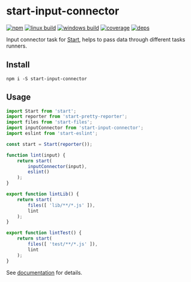 # start-input-connector

[![npm](https://img.shields.io/npm/v/start-input-connector.svg?style=flat-square)](https://www.npmjs.com/package/start-input-connector)
[![linux build](https://img.shields.io/travis/start-runner/input-connector/master.svg?label=linux&style=flat-square)](https://travis-ci.org/start-runner/input-connector)
[![windows build](https://img.shields.io/appveyor/ci/start-runner/input-connector/master.svg?label=windows&style=flat-square)](https://ci.appveyor.com/project/start-runner/input-connector)
[![coverage](https://img.shields.io/codecov/c/github/start-runner/input-connector/master.svg?style=flat-square)](https://codecov.io/github/start-runner/input-connector)
[![deps](https://img.shields.io/gemnasium/start-runner/input-connector.svg?style=flat-square)](https://gemnasium.com/start-runner/input-connector)

Input connector task for [Start](https://github.com/start-runner/start), helps to pass data through different tasks runners.

## Install

```
npm i -S start-input-connector
```

## Usage

```js
import Start from 'start';
import reporter from 'start-pretty-reporter';
import files from 'start-files';
import inputConnector from 'start-input-connector';
import eslint from 'start-eslint';

const start = Start(reporter());

function lint(input) {
    return start(
        inputConnector(input),
        eslint()
    );
}

export function lintLib() {
    return start(
        files([ 'lib/**/*.js' ]),
        lint
    );
}

export function lintTest() {
    return start(
        files([ 'test/**/*.js' ]),
        lint
    );
}
```

See [documentation](https://github.com/start-runner/start#readme) for details.
